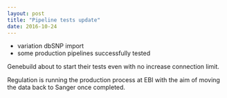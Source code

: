 ```yaml
---
layout: post
title: "Pipeline tests update"
date: 2016-10-24
---
```


- variation dbSNP import
- some production pipelines successfully tested

Genebuild about to start their tests even with no increase connection limit.

Regulation is running the production process at EBI with the aim of moving the data back to Sanger once completed.

